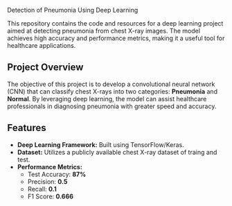  Detection of Pneumonia Using Deep Learning

This repository contains the code and resources for a deep learning project aimed at detecting pneumonia from chest X-ray images. The model achieves high accuracy and performance metrics, making it a useful tool for healthcare applications.

## Project Overview
The objective of this project is to develop a convolutional neural network (CNN) that can classify chest X-rays into two categories: **Pneumonia** and **Normal**. By leveraging deep learning, the model can assist healthcare professionals in diagnosing pneumonia with greater speed and accuracy.

## Features
- **Deep Learning Framework:** Built using TensorFlow/Keras.
- **Dataset:** Utilizes a publicly available chest X-ray dataset of traing and test.
- **Performance Metrics:**
  - Test Accuracy: **87%**
  - Precision: **0.5**
  - Recall: **0.1**
  - F1 Score: **0.666**
